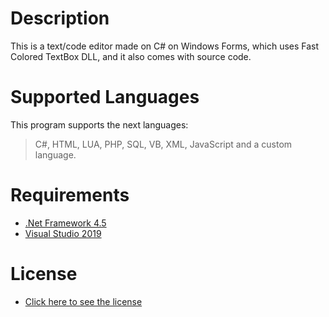 # Description
This is a text/code editor made on C# on Windows Forms, which uses Fast Colored TextBox DLL, and it also comes with source code.

# Supported Languages
This program supports the next languages:
> C#, HTML, LUA, PHP, SQL, VB, XML, JavaScript and a custom language.

# Requirements
* [.Net Framework 4.5][netframework]
* [Visual Studio 2019][visualstudio]

[visualstudio]: https://visualstudio.microsoft.com/vs/
[netframework]: https://dotnet.microsoft.com/download/dotnet-framework/net45

# License

* [Click here to see the license][license]

[license]: https://github.com/Tomattex/code-text-editor/blob/master/LICENSE
